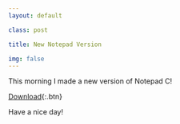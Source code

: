 ```yaml
---
layout: default

class: post

title: New Notepad Version

img: false
---
```


This morning I made a new version of Notepad C!

[Download](https://raw.githubusercontent.com/cedced19/NotepadC/master/setup/NotePadC.exe){:.btn}

Have a nice day!
